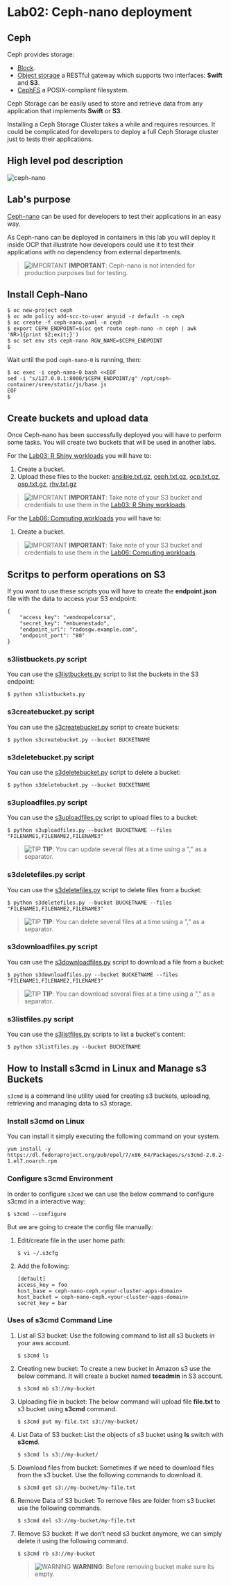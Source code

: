 # Lab02: Ceph-nano deployment

## Ceph

Ceph provides storage:

* [Block](https://docs.ceph.com/docs/master/rbd/).
* [Object storage](https://docs.ceph.com/docs/master/radosgw/) a RESTful gateway which supports two interfaces: **Swift** and **S3**.
* [CephFS](https://docs.ceph.com/docs/master/cephfs/) a POSIX-compliant filesystem.

Ceph Storage can be easily used to store and retrieve data from any application that implements **Swift** or **S3**.

Installing a Ceph Storage Cluster takes a while and requires resources. It could be complicated for developers to deploy a full Ceph Storage cluster just to tests their applications.

## High level pod description

![ceph-nano](imgs/ceph-nano.png)

## Lab's purpose

[Ceph-nano](https://github.com/ceph/cn) can be used for developers to test their applications in an easy way.

As Ceph-nano can be deployed in containers in this lab you will deploy it inside OCP that illustrate how developers could use it to test their applications with no dependency from external departments.

> ![IMPORTANT](../imgs/important-icon.png) **IMPORTANT**: Ceph-nano is not intended for production purposes but for testing.

## Install Ceph-Nano

```
$ oc new-project ceph
$ oc adm policy add-scc-to-user anyuid -z default -n ceph
$ oc create -f ceph-nano.yaml -n ceph
$ export CEPH_ENDPOINT=$(oc get route ceph-nano -n ceph | awk 'NR>1{print $2;exit;}')
$ oc set env sts ceph-nano RGW_NAME=$CEPH_ENDPOINT
$
```

Wait until the pod ```ceph-nano-0``` is running, then:

```
$ oc exec -i ceph-nano-0 bash <<EOF
sed -i "s/127.0.0.1:8000/$CEPH_ENDPOINT/g" /opt/ceph-container/sree/static/js/base.js
EOF
$
```

## Create buckets and upload data

Once Ceph-nano has been successfully deployed you will have to perform some tasks. You will create two buckets that will be used in another labs.

For the [Lab03: R Shiny workloads](https://github.com/jadebustos/ocp-science/blob/master/hands-on-lab-script/applications/r-shiny.md) you will have to:
 
1. Create a bucket.
2. Upload these files to the bucket: [ansible.txt.gz](data/ansible.txt.gz), [ceph.txt.gz](data/ceph.txt.gz), [ocp.txt.gz](data/ocp.txt.gz), [osp.txt.gz](data/osp.txt.gz), [rhv.txt.gz](data/rhv.txt.gz)

> ![IMPORTANT](../imgs/important-icon.png) **IMPORTANT**: Take note of your S3 bucket and credentials to use them in the [Lab03: R Shiny workloads](https://github.com/jadebustos/ocp-science/blob/master/hands-on-lab-script/applications/r-shiny.md).

For the [Lab06: Computing workloads](https://github.com/jadebustos/ocp-science/blob/master/hands-on-lab-script/applications/pi.md) you will have to:

1. Create a bucket.

> ![IMPORTANT](../imgs/important-icon.png) **IMPORTANT**: Take note of your S3 bucket and credentials to use them in the [Lab06: Computing workloads](https://github.com/jadebustos/ocp-science/blob/master/hands-on-lab-script/applications/pi.md).

## Scritps to perform operations on S3

If you want to use these scripts you will have to create the __endpoint.json__ file with the data to access your S3 endpoint:

```
{
    "access_key": "vendoopelcorsa",
    "secret_key": "enbuenestado",
    "endpoint_url": "radosgw.example.com",
    "endpoint_port": "80"
}
```

### __s3listbuckets.py__ script

You can use the [s3listbuckets.py](resources/scripts/s3listbuckets.py) script to list the buckets in the S3 endpoint:

```
$ python s3listbuckets.py
```

### __s3createbucket.py__ script

You can use the [s3createbucket.py](resources/scripts/s3createbucket.py) script to create buckets:

```
$ python s3createbucket.py --bucket BUCKETNAME
```

### __s3deletebucket.py__ script

You can use the [s3deletebucket.py](resources/scripts/s3deletebucket.py) script to delete a bucket:

```
$ python s3deletebucket.py --bucket BUCKETNAME
```
### __s3uploadfiles.py__ script

You can use the [s3uploadfiles.py](resources/scripts/s3uploadfiles.py) script to upload files to a bucket:

```
$ python s3uploadfiles.py --bucket BUCKETNAME --files "FILENAME1,FILENAME2,FILENAME3"
```

> ![TIP](../imgs/tip-icon.png) **TIP**: You can update several files at a time using a "," as a separator.

### __s3deletefiles.py__ script

You can use the [s3deletefiles.py](resources/scripts/s3deletefiles.py) script to delete files from a bucket:

```
$ python s3deletefiles.py --bucket BUCKETNAME --files "FILENAME1,FILENAME2,FILENAME3"
```

> ![TIP](../imgs/tip-icon.png) **TIP**: You can delete several files at a time using a "," as a separator.

### __s3downloadfiles.py__ script

You can use the [s3downloadfiles.py](resources/scripts/s3downloadfiles.py) script to download a file from a bucket:

```
$ python s3downloadfiles.py --bucket BUCKETNAME --files "FILENAME1,FILENAME2,FILENAME3"
```

> ![TIP](../imgs/tip-icon.png) **TIP**: You can download several files at a time using a "," as a separator.

### __s3listfiles.py__ script

You can use the [s3listfiles.py](resources/scripts/s3listfiles.py) scripts to list a bucket's content:

```
$ python s3listfiles.py --bucket BUCKETNAME
```

## How to Install s3cmd in Linux and Manage s3 Buckets

`s3cmd` is a command line utility used for creating s3 buckets, uploading, retrieving and managing data to s3 storage.

### Install s3cmd on Linux

You can install it simply executing the following command on your system.

```
yum install -y https://dl.fedoraproject.org/pub/epel/7/x86_64/Packages/s/s3cmd-2.0.2-1.el7.noarch.rpm
```

### Configure s3cmd Environment

In order to configure `s3cmd` we can use the below command to configure s3cmd in a interactive way:

```
$ s3cmd --configure
```

But we are going to create the config file manually:

1. Edit/create file in the user home path:

    ```
    $ vi ~/.s3cfg
    ```

2. Add the following:
    ```
    [default]
    access_key = foo
    host_base = ceph-nano-ceph.<your-cluster-apps-domain>
    host_bucket = ceph-nano-ceph.<your-cluster-apps-domain>
    secret_key = bar
    ```

### Uses of s3cmd Command Line

1. List all S3 bucket: Use the following command to list all s3 buckets in your aws account.

    ```
    $ s3cmd ls
    ```

2. Creating new bucket: To create a new bucket in Amazon s3 use the below command. It will create a bucket named **tecadmin** in S3 account.
    ```
    $ s3cmd mb s3://my-bucket
    ```

3. Uploading file in bucket: The below command will upload file **file.txt** to s3 bucket using **s3cmd** command.

    ```
    $ s3cmd put my-file.txt s3://my-bucket/
    ```

4. List Data of S3 bucket: List the objects of s3 bucket using **ls** switch with **s3cmd**.

    ```
    $ s3cmd ls s3://my-bucket/
    ```

5. Download files from bucket: Sometimes if we need to download files from the s3 bucket. Use the following commands to download it.

    ```
    $ s3cmd get s3://my-bucket/my-file.txt
    ```

6. Remove Data of S3 bucket: To remove files are folder from s3 bucket use the following commands.

    ```
    $ s3cmd del s3://my-bucket/my-file.txt
    ```

7. Remove S3 bucket: If we don’t need s3 bucket anymore, we can simply delete it using the following command.

    ```
    $ s3cmd rb s3://my-bucket    
    ```

    > ![WARNING](../imgs/warning-icon.png) **WARNING**: Before removing bucket make sure its empty.
